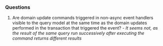 ### Questions

1. Are domain update commands triggered in non-async event handlers visible to the query model at the same time
as the domain updates performed in the transaction that triggered the event? - _It seems not, as the result of
the same query run successively after executing the command returns different results_